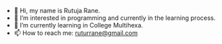- 👋 Hi, my name is Rutuja Rane.
- 👀 I’m interested in programming and currently in the learning process. 
- 🌱 I’m currently learning in College Multihexa.
- 📫 How to reach me: ruturrane@gmail.com

<!---
ru-rane/ru-rane is a ✨ special ✨ repository because its `README.md` (this file) appears on your GitHub profile.
You can click the Preview link to take a look at your changes.
--->
